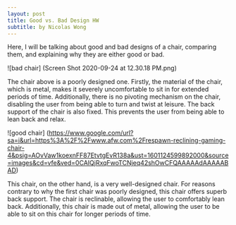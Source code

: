 ```yaml
---
layout: post
title: Good vs. Bad Design HW
subtitle: by Nicolas Wong
---
```


Here, I will be talking about good and bad designs of a chair, comparing them, and explaining why they are either good or bad.

![bad chair] (Screen Shot 2020-09-24 at 12.30.18 PM.png)

The chair above is a poorly designed one. Firstly, the material of the chair, which is metal, makes it severely uncomfortable to sit in for extended periods of time. Additionally, there is no pivoting mechanism on the chair, disabling the user from being able to turn and twist at leisure. The back support of the chair is also fixed. This prevents the user from being able to lean back and relax. 

![good chair] (https://www.google.com/url?sa=i&url=https%3A%2F%2Fwww.afw.com%2Frespawn-reclining-gaming-chair-4&psig=AOvVaw1koexnFF87EtvtgEvR138a&ust=1601124599892000&source=images&cd=vfe&ved=0CAIQjRxqFwoTCNjeq42shOwCFQAAAAAdAAAAABAD)

This chair, on the other hand, is a very well-designed chair. For reasons contrary to why the first chair was poorly designed, this chair offers superb back support. The chair is reclinable, allowing the user to comfortably lean back. Additionally, this chair is made out of metal, allowing the user to be able to sit on this chair for longer periods of time. 
